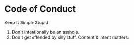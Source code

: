 # Code of Conduct

Keep It Simple Stupid

1. Don't intentionally be an asshole.
2. Don't get offended by silly stuff. Content & Intent matters.
